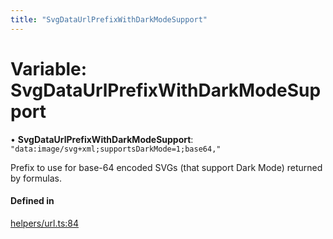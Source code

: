 ```yaml
---
title: "SvgDataUrlPrefixWithDarkModeSupport"
---
```

# Variable: SvgDataUrlPrefixWithDarkModeSupport

• **SvgDataUrlPrefixWithDarkModeSupport**: ``"data:image/svg+xml;supportsDarkMode=1;base64,"``

Prefix to use for base-64 encoded SVGs (that support Dark Mode) returned by formulas.

#### Defined in

[helpers/url.ts:84](https://github.com/coda/packs-sdk/blob/main/helpers/url.ts#L84)
